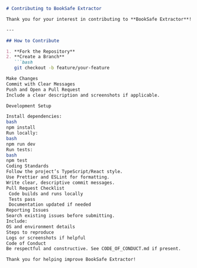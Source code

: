 
```markdown
# Contributing to BookSafe Extractor

Thank you for your interest in contributing to **BookSafe Extractor**! Your ideas, code, and feedback are welcome.

---

## How to Contribute

1. **Fork the Repository**
2. **Create a Branch**
   ```bash
   git checkout -b feature/your-feature

Make Changes
Commit with Clear Messages
Push and Open a Pull Request
Include a clear description and screenshots if applicable.

Development Setup

Install dependencies:
bash
npm install
Run locally:
bash
npm run dev
Run tests:
bash
npm test
Coding Standards
Follow the project’s TypeScript/React style.
Use Prettier and ESLint for formatting.
Write clear, descriptive commit messages.
Pull Request Checklist
 Code builds and runs locally
 Tests pass
 Documentation updated if needed
Reporting Issues
Search existing issues before submitting.
Include:
OS and environment details
Steps to reproduce
Logs or screenshots if helpful
Code of Conduct
Be respectful and constructive. See CODE_OF_CONDUCT.md if present.

Thank you for helping improve BookSafe Extractor!
